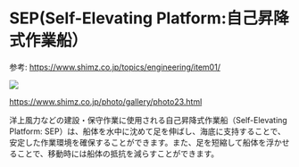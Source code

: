 # SEP(Self-Elevating Platform:自己昇降式作業船）

参考: https://www.shimz.co.jp/topics/engineering/item01/

![](https://www.shimz.co.jp/topics/engineering/item01/images/img_index_01.jpg)

https://www.shimz.co.jp/photo/gallery/photo23.html


洋上風力などの建設・保守作業に使用される自己昇降式作業船（Self-Elevating Platform: SEP）は、船体を水中に沈めて足を伸ばし、海底に支持することで、安定した作業環境を確保することができます。また、足を短縮して船体を浮かせることで、移動時には船体の抵抗を減らすことができます。
